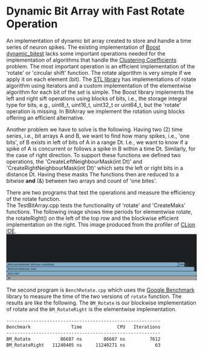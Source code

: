 # Dynamic Bit Array with Fast Rotate Operation

An implementation of dynamic bit array created to store and handle a time series of neuron spikes.
The existing implementation of [Boost dynamic_bitest](https://www.boost.org/doc/libs/1_82_0/libs/dynamic_bitset/dynamic_bitset.html) 
lacks some important operations needed for the implementation of algorithms that handle the 
[Clustering Coefficients](https://pubmed.ncbi.nlm.nih.gov/25339742/) problem.
The most important operation is an efficient implementation of the 'rotate' or 'circular shift' function. 
The rotate algorithm is very simple if we apply it on each element (bit). 
The [STL library](https://en.cppreference.com/w/cpp/algorithm/rotate)
has implementations of rotate algorithm using iterators and a custom implementation
of the elementwise algorithm for each bit of the set is simple. 
The Boost library implements the left and right sift operations using 
blocks of bits, i.e., the storage integral type for bits, e.g., uint8_t, uint16_t, uint32_t or uint64_t, but 
the 'rotate' operation is missing. In BitArray we implement the rotation using blocks offering an efficient 
alternative. 

Another problem we have to solve is the following. Having two (2) time series, i.e., bit arrays A and B, we want 
to find how many spikes, i.e., 'one bits', of B exists in left of bits of A in a range Dt. I.e., we want to 
know if a spike of A is concurrent or follows a spike in B within a time Dt. Similarly, for the case of right 
direction. To support these functions we defined two operations, the 'CreateLeftNeighbourMask(int Dt)' and
'CreateRightNeighbourMask(int Dt)' which sets the left or right bits in a distance Dt. 
Having these masks The functions then are reduced to a bitwise **and** (&) between two arrays and count of 'one bites'.

There are two programs that test the operations and measure the efficiency of the rotate function.  
The TestBitArray.cpp tests the functionality of 'rotate' and 'CreateMaks' functions. 
The following image shows time periods for elementwise rotate, the rotateRight() on the left of the top row 
and the blockwise efficient implementation on the right. This image produced from the profiler 
of [CLion IDE](https://www.jetbrains.com/clion/). 
![img.png](flamegraph.png)

The second program is `BenchRotate.cpp` which uses the [Google Benchmark](https://github.com/google/benchmark) 
library to measure the time of the two versions of `rotate` function. The results are like the following. The 
`BM_Rotate` is our blockwise implementation of rotate and the `BM_RotateRight` is the elementwise implementation.

~~~
---------------------------------------------------------
Benchmark               Time             CPU   Iterations
---------------------------------------------------------
BM_Rotate           86687 ns        86687 ns         7612
BM_RotateRight   11240405 ns     11240271 ns           63
~~~